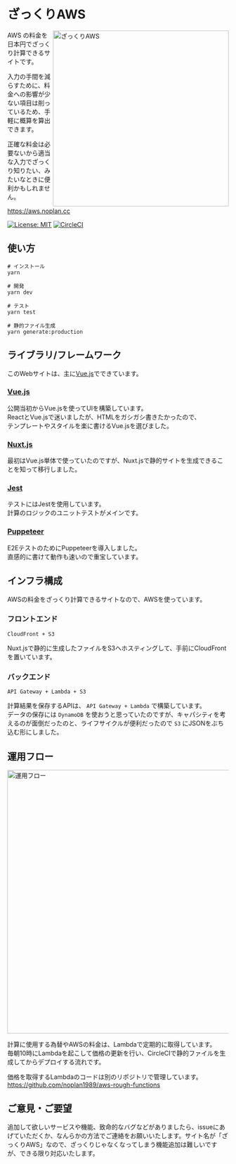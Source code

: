 # ざっくりAWS 

[<img align="right" src="https://user-images.githubusercontent.com/8698355/47230506-5a514280-d405-11e8-90e9-01c1f8cc19c5.gif" alt="ざっくりAWS" width="400">](https://aws.noplan.cc)

AWS の料金を日本円でざっくり計算できるサイトです。  

入力の手間を減らすために、料金への影響が少ない項目は削っているため、手軽に概算を算出できます。

正確な料金は必要ないから適当な入力でざっくり知りたい、みたいなときに便利かもしれません。

https://aws.noplan.cc

[![License: MIT](https://img.shields.io/badge/License-MIT-yellow.svg)](https://github.com/noplan1989/aws-rough/blob/master/LICENSE) [![CircleCI](https://circleci.com/gh/noplan1989/aws-rough/tree/master.svg?style=svg)](https://circleci.com/gh/noplan1989/aws-rough/tree/master)
 
## 使い方
```
# インストール
yarn

# 開発
yarn dev

# テスト
yarn test

# 静的ファイル生成
yarn generate:production
```

## ライブラリ/フレームワーク
このWebサイトは、主に[Vue.js](https://jp.vuejs.org)でできています。

### [Vue.js](https://jp.vuejs.org)
公開当初からVue.jsを使ってUIを構築しています。  
ReactとVue.jsで迷いましたが、HTMLをガシガシ書きたかったので、  
テンプレートやスタイルを楽に書けるVue.jsを選びました。

### [Nuxt.js](https://ja.nuxtjs.org)
最初はVue.js単体で使っていたのですが、Nuxt.jsで静的サイトを生成できることを知って移行しました。

### [Jest](https://jestjs.io)
テストにはJestを使用しています。  
計算のロジックのユニットテストがメインです。

### [Puppeteer](https://pptr.dev)
E2EテストのためにPuppeteerを導入しました。   
直感的に書けて動作も速いので重宝しています。

## インフラ構成
AWSの料金をざっくり計算できるサイトなので、AWSを使っています。

### フロントエンド
```
CloudFront + S3
```

Nuxt.jsで静的に生成したファイルをS3へホスティングして、手前にCloudFrontを置いています。  

### バックエンド
```
API Gateway + Lambda + S3
```

計算結果を保存するAPIは、 `API Gateway + Lambda` で構築しています。  
データの保存には `DynamoDB` を使おうと思っていたのですが、キャパシティを考えるのが面倒だったのと、ライフサイクルが便利だったので `S3` にJSONをぶち込む形にしました。  

## 運用フロー
<img src="https://user-images.githubusercontent.com/8698355/47230492-4e658080-d405-11e8-9b63-619cabb11d3b.png" alt="運用フロー" width="600">

計算に使用する為替やAWSの料金は、Lambdaで定期的に取得しています。  
毎朝10時にLambdaを起こして価格の更新を行い、CircleCIで静的ファイルを生成してからデプロイする流れです。

価格を取得するLambdaのコードは別のリポジトリで管理しています。  
https://github.com/noplan1989/aws-rough-functions

## ご意見・ご要望
追加して欲しいサービスや機能、致命的なバグなどがありましたら、issueにあげていただくか、なんらかの方法でご連絡をお願いいたします。サイト名が「ざっくりAWS」なので、ざっくりじゃなくなってしまう機能追加は難しいですが、できる限り対応いたします。

